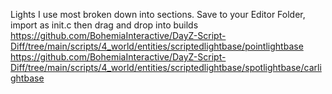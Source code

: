 Lights I use most broken down into sections. Save to your Editor Folder, import as init.c then drag and drop into builds
https://github.com/BohemiaInteractive/DayZ-Script-Diff/tree/main/scripts/4_world/entities/scriptedlightbase/pointlightbase
https://github.com/BohemiaInteractive/DayZ-Script-Diff/tree/main/scripts/4_world/entities/scriptedlightbase/spotlightbase/carlightbase
